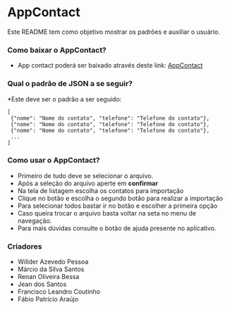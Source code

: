 # AppContact #
Este README tem como objetivo mostrar os padrões e auxiliar o usuário.

### Como baixar o AppContact? ###
* App contact poderá ser baixado através deste link:
<a href="https://drive.google.com/drive/folders/0Bxl_FV2ytgHiVWtseVdDeEVpU2c?usp=sharing" target="_blank">AppContact</a>

### Qual o padrão de JSON a se seguir? ###

*Este deve ser o padrão a ser seguido:

```
[
 {"nome": "Nome do contato", "telefone": "Telefone do contato"},
 {"nome": "Nome do contato", "telefone": "Telefone do contato"},
 {"nome": "Nome do contato", "telefone": "Telefone do contato"},
 ...
]
```

### Como usar o AppContact? ###

* Primeiro de tudo deve se selecionar o arquivo.
* Após a seleção do arquivo aperte em **confirmar**
* Na tela de listagem escolha os contatos para importação
* Clique no botão e escolha o segundo botão para realizar a importação
* Para selecionar todos bastar ir no botão e escolher a primeira opção
* Caso queira trocar o arquivo basta voltar na seta no menu de navegação.
* Para mais dúvidas consulte o botão de ajuda presente no aplicativo.

### Criadores ###

* Willder Azevedo Pessoa
* Márcio da Silva Santos
* Renan Oliveira Bessa 
* Jean dos Santos 
* Francisco Leandro Coutinho
* Fábio Patrício Araújo